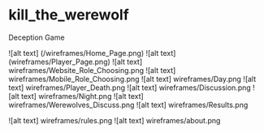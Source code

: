 # kill_the_werewolf
Deception Game

![alt text] (/wireframes/Home_Page.png)
![alt text] (wireframes/Player_Page.png)
![alt text] wireframes/Website_Role_Choosing.png
![alt text] wireframes/Mobile_Role_Choosing.png
![alt text] wireframes/Day.png
![alt text] wireframes/Player_Death.png
![alt text] wireframes/Discussion.png
![alt text] wireframes/Night.png
![alt text] wireframes/Werewolves_Discuss.png
![alt text] wireframes/Results.png

![alt text] wireframes/rules.png
![alt text] wireframes/about.png
